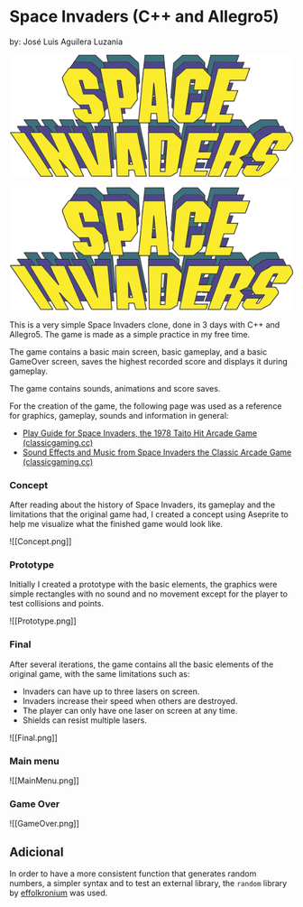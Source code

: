 # Space Invaders (C++ and Allegro5)

by: José Luis Aguilera Luzania

![Image](./ReadmeResources/Logo.png)

<div style="text-align: center;">
<img alt="Logo" src="https://github.com/JoseLuis-AL/Cpp-Allegro5-Space-Invaders/blob/main/ReadmeResources/Logo.png"/>
</div>


This is a very simple Space Invaders clone, done in 3 days with C++ and Allegro5. The game is made as a simple practice in my free time.

The game contains a basic main screen, basic gameplay, and a basic GameOver screen, saves the highest recorded score and displays it during gameplay.

The game contains sounds, animations and score saves.

For the creation of the game, the following page was used as a reference for graphics, gameplay, sounds and information in general:

- [Play Guide for Space Invaders, the 1978 Taito Hit Arcade Game (classicgaming.cc)](http://www.classicgaming.cc/classics/space-invaders/play-guide)
- [Sound Effects and Music from Space Invaders the Classic Arcade Game (classicgaming.cc)](http://www.classicgaming.cc/classics/space-invaders/sounds)

### Concept
After reading about the history of Space Invaders, its gameplay and the limitations that the original game had, I created a concept using Aseprite to help me visualize what the finished game would look like.

![[Concept.png]]


### Prototype  
Initially I created a prototype with the basic elements, the graphics were simple rectangles with no sound and no movement except for the player to test collisions and points.


![[Prototype.png]]


### Final
After several iterations, the game contains all the basic elements of the original game, with the same limitations such as:
- Invaders can have up to three lasers on screen.
- Invaders increase their speed when others are destroyed.
- The player can only have one laser on screen at any time.
- Shields can resist multiple lasers.

![[Final.png]]


### Main menu
![[MainMenu.png]]


### Game Over
![[GameOver.png]]


## Adicional
In order to have a more consistent function that generates random numbers, a simpler syntax and to test an external library, the `random` library by [effolkronium](https://github.com/effolkronium) was used.
